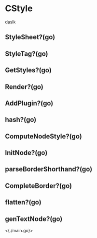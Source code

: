 # CStyle

daslk

## StyleSheet?(go)

## StyleTag?(go)

## GetStyles?(go)

## Render?(go)

## AddPlugin?(go)

## hash?(go)

## ComputeNodeStyle?(go)

## InitNode?(go)

## parseBorderShorthand?(go)

## CompleteBorder?(go)

## flatten?(go)

## genTextNode?(go)

<{./main.go}>
